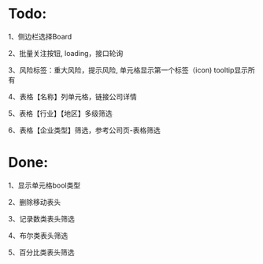 # Todo:
  1、侧边栏选择Board
  
  2、批量关注按钮, loading，接口轮询
  
  3、风险标签：重大风险，提示风险, 单元格显示第一个标签（icon) tooltip显示所有

  4、表格【名称】列单元格，链接公司详情
  
  5、表格【行业】【地区】多级筛选
  
  6、表格【企业类型】筛选，参考公司页-表格筛选
 
# Done:
  1、显示单元格bool类型
  
  2、删除移动表头
  
  3、记录数类表头筛选
  
  4、布尔类表头筛选
  
  5、百分比类表头筛选
